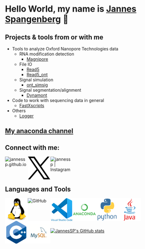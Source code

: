 # Hello World, my name is [Jannes Spangenberg] 👋

## Projects & tools from or with me

- Tools to analyze Oxford Nanopore Technologies data
    - RNA modification detection
        - [Magnipore](https://github.com/JannesSP/magnipore)
    - File IO
        - [Read5](https://github.com/JannesSP/read5)
        - [Read5_ont](https://github.com/JannesSP/read5_ont)
    - Signal simulation
        - [ont_simsig](https://github.com/JannesSP/ont_simsig)
    - Signal segmentation/alignment
        - [Dynamont](https://github.com/JannesSP/dynamont)
- Code to work with sequencing data in general
    - [FastXscripts](https://github.com/JannesSP/FastXScripts)
- Others
    - [Logger](https://github.com/JannesSP/Logger)

## [My anaconda channel](https://anaconda.org/JannesSP)

## Connect with me:

[<img align="left" alt="jannessp.github.io" width="75px" src="https://raw.githubusercontent.com/icons8/flat-color-icons/master/svg/news.svg" />][Jannes Spangenberg]
[<img align="left" alt="jannessp | Twitter" width="75px" src="https://raw.githubusercontent.com/devicons/devicon/master/icons/twitter/twitter-original.svg" />][twitter]
[<img align="left" alt="jannessp | Instagram" width="75px" src="https://raw.githubusercontent.com/gauravghongde/social-icons/master/SVG/Color/Instagram.svg" />][instagram] <br />

<br />
<br />

## Languages and Tools

<img align="left" alt="Linux" width="75px" src="https://raw.githubusercontent.com/devicons/devicon/master/icons/linux/linux-original.svg" />
<img align="left" alt="GitHub" width="75px" src="https://raw.githubusercontent.com/gauravghongde/social-icons/master/SVG/White/Github_white.svg" />
<img align="left" alt="vscode" width="75px" src="https://raw.githubusercontent.com/devicons/devicon/master/icons/vscode/vscode-original-wordmark.svg" />
<img align="left" alt="Conda" width="75px" src="https://raw.githubusercontent.com/devicons/devicon/master/icons/anaconda/anaconda-original-wordmark.svg" />
<img align="left" alt="Python" width="75px" src="https://raw.githubusercontent.com/devicons/devicon/master/icons/python/python-original-wordmark.svg" />
<img align="left" alt="Java" width="75px" src="https://raw.githubusercontent.com/devicons/devicon/master/icons/java/java-original-wordmark.svg" />
<img align="left" alt="C++" width="75px" src="https://raw.githubusercontent.com/devicons/devicon/master/icons/cplusplus/cplusplus-original.svg" />
<img align="left" alt="MySQL" width="75px" src="https://raw.githubusercontent.com/github/explore/80688e429a7d4ef2fca1e82350fe8e3517d3494d/topics/mysql/mysql.png"/><br />

<br />
<br />
<br />
<br />

[![JannesSP's GitHub stats](https://github-readme-stats.vercel.app/api?username=JannesSP&theme=dark&count_private=true&show_icons=true)
](https://github.com/anuraghazra/github-readme-stats)

[Jannes Spangenberg]:https://jannessp.github.io
[twitter]:https://twitter.com/Ja_Spangenberg
[instagram]:https://instagram.com/jannes_sp
